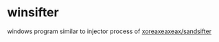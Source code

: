 # winsifter
windows program similar to injector process of [xoreaxeaxeax/sandsifter](https://github.com/xoreaxeaxeax/sandsifter/)
